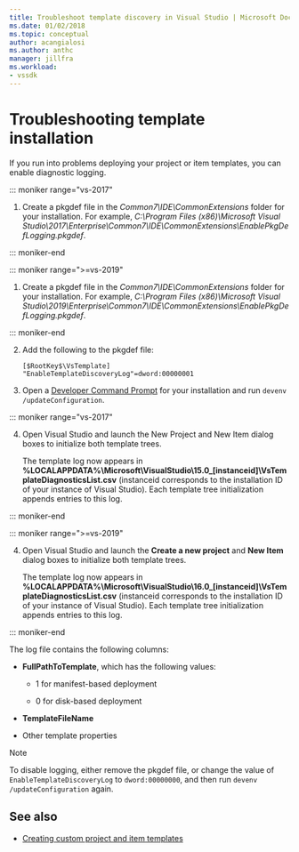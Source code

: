 ```yaml
---
title: Troubleshoot template discovery in Visual Studio | Microsoft Docs
ms.date: 01/02/2018
ms.topic: conceptual
author: acangialosi
ms.author: anthc
manager: jillfra
ms.workload:
- vssdk
---
```

# Troubleshooting template installation

If you run into problems deploying your project or item templates, you can enable diagnostic logging.

::: moniker range="vs-2017"

1. Create a pkgdef file in the *Common7\IDE\CommonExtensions* folder for your installation. For example, *C:\Program Files (x86)\Microsoft Visual Studio\2017\Enterprise\Common7\IDE\CommonExtensions\EnablePkgDefLogging.pkgdef*.

::: moniker-end

::: moniker range=">=vs-2019"

1. Create a pkgdef file in the *Common7\IDE\CommonExtensions* folder for your installation. For example, *C:\Program Files (x86)\Microsoft Visual Studio\2019\Enterprise\Common7\IDE\CommonExtensions\EnablePkgDefLogging.pkgdef*.

::: moniker-end

2. Add the following to the pkgdef file:

    ```
    [$RootKey$\VsTemplate]
    "EnableTemplateDiscoveryLog"=dword:00000001
    ```

3. Open a [Developer Command Prompt](/dotnet/framework/tools/developer-command-prompt-for-vs) for your installation and run `devenv /updateConfiguration`.

::: moniker range="vs-2017"

4. Open Visual Studio and launch the New Project and New Item dialog boxes to initialize both template trees.

   The template log now appears in **%LOCALAPPDATA%\Microsoft\VisualStudio\15.0_[instanceid]\VsTemplateDiagnosticsList.csv** (instanceid corresponds to the installation ID of your instance of Visual Studio). Each template tree initialization appends entries to this log.

::: moniker-end

::: moniker range=">=vs-2019"

4. Open Visual Studio and launch the **Create a new project** and **New Item** dialog boxes to initialize both template trees.

   The template log now appears in **%LOCALAPPDATA%\Microsoft\VisualStudio\16.0_[instanceid]\VsTemplateDiagnosticsList.csv** (instanceid corresponds to the installation ID of your instance of Visual Studio). Each template tree initialization appends entries to this log.

::: moniker-end

The log file contains the following columns:

- **FullPathToTemplate**, which has the following values:

  - 1 for manifest-based deployment

  - 0 for disk-based deployment

- **TemplateFileName**

- Other template properties

> [!NOTE]
> To disable logging, either remove the pkgdef file, or change the value of `EnableTemplateDiscoveryLog` to `dword:00000000`, and then run `devenv /updateConfiguration` again.

## See also

- [Creating custom project and item templates](creating-custom-project-and-item-templates.md)
